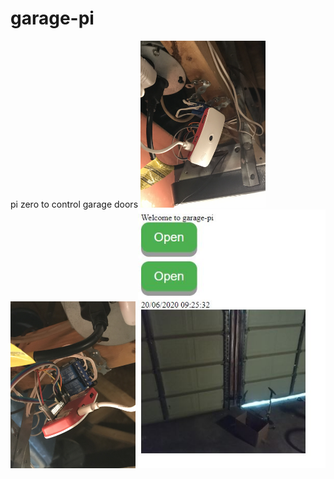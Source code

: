 # garage-pi
pi zero to control garage doors
<img src="garage-pi-front.jpg" width="200">
<img src="garage-pi-back.jpg" width="200">
<img src="garage-pi-screenshot.jpg" width="300">

